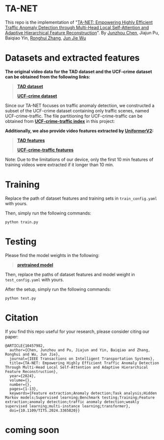 # TA-NET
This repo is the implementation of "[TA-NET: Empowering Highly Efficient Traffic Anomaly Detection through Multi-Head Local Self-Attention and Adaptive Hierarchical Feature Reconstruction](https://ieeexplore.ieee.org/document/10457982)". By [Junzhou Chen](https://scholar.google.com/citations?user=Uz0U5UIAAAAJ&hl=zh-CN&oi=ao), Jiajun Pu, Baiqiao Yin, [Ronghui Zhang](https://ise.sysu.edu.cn/teacher/teacher02/1362395.htm), [Jun Jie Wu](https://www.durham.ac.uk/staff/junjie-wu/)

# Datasets and extracted features
**The original video data for the TAD dataset and the UCF-crime dataset can be obtained from the following links:**
> [**TAD dataset**](https://github.com/ktr-hubrt/WSAL)
> 
> [**UCF-crime dataset**](https://www.crcv.ucf.edu/projects/real-world/)

Since our TA-NET focuses on traffic anomaly detection, we constructed a subset of the UCF-crime dataset containing only traffic scenes, named UCF-crime-traffic. The file partitioning for UCF-crime-traffic can be obtained from [**UCF-crime-traffic index**](https://github.com/VFWm614/TA-NET/tree/4485be41ba86014173001b57a49701de40e6f27e/UCF-crime-traffic%20index) in this project:


**Additionally, we also provide video features extracted by [UniformerV2](https://github.com/OpenGVLab/UniFormerV2):**

> [**TAD features**](https://1drv.ms/u/s!AjBCIlm4rsXenUCWS5MGu4H4qpBn?e=heWYaB)
> 
> [**UCF-crime-traffic features**](https://1drv.ms/u/s!AjBCIlm4rsXenULO0CPe0fQuoZof?e=zVTkiA) 

Note: Due to the limitations of our device, only the first 10 min features of training videos were extracted if it longer than 10 min.

# Training
Replace the path of dataset features and training sets in `train_config.yaml` with yours.

Then, simply run the following commands:

```
python train.py
```

# Testing
Please find the model weights in the following:
> [**pretrained model**](https://1drv.ms/f/s!AjBCIlm4rsXenUN507nR1chiacwT?e=A7C6bJ)

Then, replace the paths of dataset features and model weight in `test_config.yaml` with yours.

After the setup, simply run the following commands:

```
python test.py
```

# Citation
If you find this repo useful for your research, please consider citing our paper:

```
@ARTICLE{10457982,
  author={Chen, Junzhou and Pu, Jiajun and Yin, Baiqiao and Zhang, Ronghui and Wu, Jun Jie},
  journal={IEEE Transactions on Intelligent Transportation Systems}, 
  title={TA-NET: Empowering Highly Efficient Traffic Anomaly Detection Through Multi-Head Local Self-Attention and Adaptive Hierarchical Feature Reconstruction}, 
  year={2024},
  volume={},
  number={},
  pages={1-13},
  keywords={Feature extraction;Anomaly detection;Task analysis;Hidden Markov models;Supervised learning;Benchmark testing;Training;Feature extraction;anomaly detection;traffic anomaly detection;weakly supervised learning;multi-instance learning;transformer},
  doi={10.1109/TITS.2024.3365820}}
```

# coming soon
